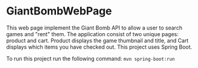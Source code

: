 # GiantBombWebPage

This web page implement the Giant Bomb API to allow a user to search games and "rent" them. The application consist of two unique pages: product and cart. 
Product displays the game thumbnail and title, and Cart displays which items you have checked out.
This project uses Spring Boot.

To run this project run the following command: `mvn spring-boot:run`
